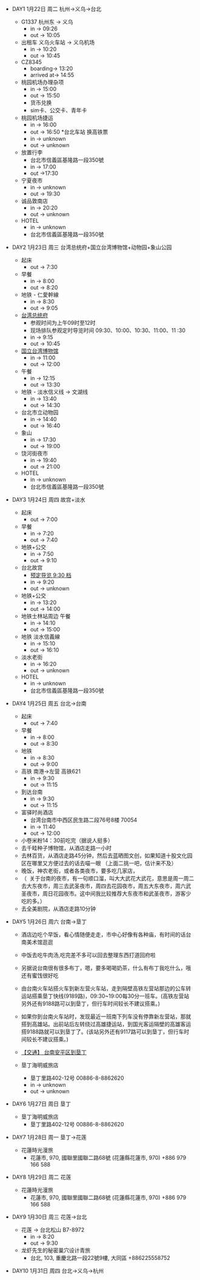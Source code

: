 * DAY1 1月22日 周二 杭州->义乌->台北
    * G1337 杭州东 -> 义乌
        * in -> 09:26
        * out -> 10:05
    * 出租车 义乌火车站 -> 义乌机场
        * in -> 10:20
        * out -> 10:45 
    * CZ8345
        * boarding-> 13:20
        * arrived at-> 14:55
    * 桃园机场办理杂项
        * in -> 15:00
        * out -> 15:50
        * 货币兑换
        * sim卡、公交卡、青年卡
    * 桃园机场捷运
        * in -> 16:00
        * out -> 16:50
    *台北车站 换高铁票
        * in -> unknown
        * out -> unknown
    * 放置行李
        * 台北市信義區基隆路一段350號
        * in -> 17:00
        * out ->17:30
    * 宁夏夜市
        * in -> unknown
        * out -> 19:30
    * 诚品敦南店
        * in -> 20:20
        * out -> unknown
    * HOTEL
        * in -> unknown
        * 台北市信義區基隆路一段350號
    
* DAY2 1月23日 周三 台湾总统府+国立台湾博物馆+动物园+象山公园
    * 起床
        * out -> 7:30
    * 早餐
        * in -> 8:00
        * out -> 8:20
    * 地铁 - 仁愛幹線
        * in -> 8:30
        * out -> 9:05
    * [台湾总统府](https://www.president.gov.tw/Page/124)
        * 参观时间为上午09时至12时
        * 现场排队参观定时导览时间 09:30、10:00、10:30、11:00、11 :30
        * in -> 9:15
        * out -> 10:45
    * [国立台湾博物馆](https://www.ntm.gov.tw/)
        * in -> 11:00
        * out -> 12:00
    * 午餐
        * in -> 12:15
        * out -> 13:30
    * 地铁 - 淡水信义线 -> 文湖线
        * in -> 13:40
        * out -> 14:30
    * 台北市立动物园
        * in -> 14:40
        * out -> 16:40
    * 象山
        * in -> 17:30
        * out -> 19:00
    * 饶河街夜市
        * in -> 19:40
        * out -> 21:00
    * HOTEL
        * in -> unknown
        * 台北市信義區基隆路一段350號
    

    
* DAY3 1月24日 周四  故宫+淡水
    * 起床
        * out -> 7:00
    * 早餐
        * in -> 7:20
        * out -> 7:40
    * 地铁+公交
        * in -> 7:50
        * out -> 9:10
    * 台北故宫
        * [预定导览 9:30 档](https://signup.npm.edu.tw/Advice.aspx?ActivityId=6&LangId=1)
        * in -> 9:20
        * out -> unknown
    * 地铁+公交
        * in -> 13:20
        * out -> 14:00
    * 地铁士林站周边 午餐
        * in -> 14:10
        * out -> 15:00
    * 地铁 淡水信義線
        * in -> 15:10
        * out -> 16:10
    * 淡水老街
        * in -> 16:20
        * out -> unknown
    * HOTEL
        * in -> unknown
        * 台北市信義區基隆路一段350號

* DAY4 1月25日 周五   台北->台南
    * 起床
        * out -> 7:40
    * 早餐
        * in -> 8:00
        * out -> 8:30
    * 地铁
        * in -> 8:30
        * out -> 9:00
    * 高铁 南港->左营 高铁621
        * in -> 9:30
        * out -> 11:15
    * 到达台南
        * in -> 9:30
        * out -> 11:15
    * 富驿时尚酒店 
        * 台湾台南市中西区民生路二段76号8楼 70054
        * in -> 11:40
        * out -> 12:00
    * 小卷米粉14：30前吃完（据说人挺多）
    * 去千畦种子博物馆，从酒店走路一小时
    * 去林百货，从酒店走路45分钟，然后去蓝晒图文创，如果知道十股文化园区在哪里又方便过去的话去喵一眼
        （上面二挑一吧，估计来不及）
    * 晚饭，神农老街，或者各类夜市，要多吃几家店，  
    * （  关于台南的夜市，有一句顺口溜，叫大大武花大武花，意思是周一周二去大东夜市，周三去武圣夜市，周四去花园夜市，周五大东夜市，周六武圣夜市，周日花园夜市。这中间我比较推荐大东夜市和武圣夜市，游客少吃的多。）
    * 去全美剧院，从酒店走路10分钟



* DAY5 1月26日 周六   台南->垦丁
    * 酒店边吃个早饭，看心情随便走走，市中心好像有各种庙，有时间的话台南美术馆逛逛
    * 中饭去吃牛肉汤,吃完差不多可以回去整理东西打道回府啦
    * 另据说台南很有很多布丁，嗯，要多喝喝奶茶，什么有布丁我吃什么，哦还有蜜饯很好吃

    * 由台南火车站搭火车到新左营火车站，走到隔壁高铁左营站那边的公车转运站搭乘垦丁快线(9189路)，09:30~19:00每30分一班车。(高铁左营站另外还有9188路可以到垦丁，但行车时间较长不建议搭乘。)
    * 如果你到台南火车站时，发现最近一班南下列车没有停靠新左营站，那就搭到高雄站。出前站后左转绕过高雄捷运站，到国光客运隔壁的高雄客运搭9188路就可以到垦丁了。(该站另外还有9117路可以到垦丁，但行车时间较长不建议搭乘。)
    * [【交通】 台南安平区到垦丁](https://www.backpackers.com.tw/forum/showthread.php?t=1694460)

    * 垦丁海明威旅店
        * 垦丁里路402-12号 00886-8-8862620
        * in -> unknown
        * out -> unknown

* DAY6 1月27日 周日 垦丁
    * 垦丁海明威旅店
        * 垦丁里路402-12号 00886-8-8862620

* DAY7 1月28日 周一 垦丁->花莲
    * 花蓮時光漫旅
        * 花蓮市, 970, 國聯里國聯二路68號 (花蓮縣花蓮市, 970) +886 979 166 588

* DAY8 1月29日 周二 花莲
    * 花蓮時光漫旅
        * 花蓮市, 970, 國聯里國聯二路68號 (花蓮縣花蓮市, 970) +886 979 166 588

* DAY9 1月30日 周三 花莲->台北
    * 花莲 -> 台北松山 B7-8972
        * in -> 8:20
        * out -> 9:30
    * 龙虾先生的秘密巢穴设计青旅
        * 台北, 103, 重慶北路一段22號9樓, 大同區 +886225558752

* DAY10 1月31日 周四 台北->义乌->杭州